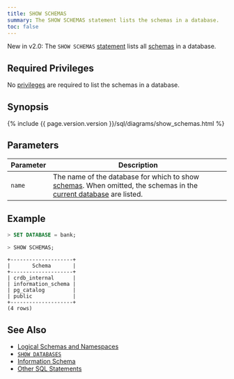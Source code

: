 ```yaml
---
title: SHOW SCHEMAS
summary: The SHOW SCHEMAS statement lists the schemas in a database.
toc: false
---
```


<span class="version-tag">New in v2.0:</span> The `SHOW SCHEMAS` [statement](sql-statements.html) lists all [schemas](sql-name-resolution.html#logical-schemas-and-namespaces) in a database.

<div id="toc"></div>

## Required Privileges

No [privileges](privileges.html) are required to list the schemas in a database.

## Synopsis

<div>
{% include {{ page.version.version }}/sql/diagrams/show_schemas.html %}
</div>

## Parameters

Parameter | Description
----------|------------
`name` | The name of the database for which to show [schemas](sql-name-resolution.html#logical-schemas-and-namespaces). When omitted, the schemas in the [current database](sql-name-resolution.html#current-database) are listed.

## Example

~~~ sql
> SET DATABASE = bank;
~~~

~~~ sql
> SHOW SCHEMAS;
~~~

~~~
+--------------------+
|       Schema       |
+--------------------+
| crdb_internal      |
| information_schema |
| pg_catalog         |
| public             |
+--------------------+
(4 rows)
~~~

## See Also

- [Logical Schemas and Namespaces](sql-name-resolution.html)
- [`SHOW DATABASES`](show-databases.html)
- [Information Schema](information-schema.html)
- [Other SQL Statements](sql-statements.html)
